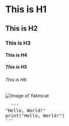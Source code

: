 # This is H1
## This is H2
### This is H3
#### This is H4
##### This is H5
###### This is H6
![Image of Yaktocat](https://octodex.github.com/images/yaktocat.png)

<pre>
  '''  
"Hello, World!"
print("Hello, World!")
'''
</pre>
